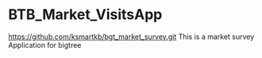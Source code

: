 # BTB_Market_VisitsApp
https://github.com/ksmartkb/bgt_market_survey.git
This is a market survey Application for bigtree
